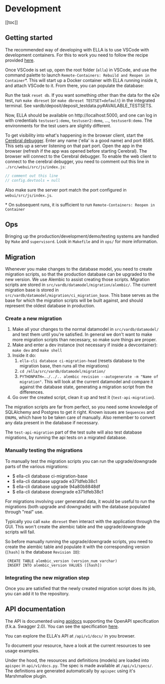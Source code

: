 # Development

[[toc]]

## Getting started

The recommended way of developing with ELLA is to use VSCode with development containers. For this to work you need to follow the recipe provided [here](https://code.visualstudio.com/docs/remote/containers).

Once VSCode is set up, open the root folder (`ella`) in VSCode, and use the command palette to launch `Remote-Containers: Rebuild and Reopen in Container`*. This will start up a Docker container with ELLA running inside it, and attach VSCode to it. From there, you can populate the database:

Run the task `reset db`.
If you want something other than the data for the e2e test, run `make dbreset` (or `make dbreset TESTSET=default`) in the integrated terminal. See vardb/deposit/deposit_testdata.py#AVAILABLE_TESTSETS.

Now, ELLA should be available on http://localhost:5000, and one can log in with credentials `testuser1:demo`, `testuser2:demo`, ..., `testuser8:demo`. The environments for the test users are slightly different.

To get visibility into what's happening in the browser client, start the [Cerebral debugger](https://cerebraljs.com/docs/introduction/devtools.html).
Enter any name ('ella' is a good name) and port 8585. This sets up a server listening on that part port.
Open the app in the browser (refresh if the app was opened before starting Cerebral). The browser will connect to the Cerebral debugger. To enable the web client to connect to the cerebral debugger, you need to comment out this line in `./src/webui/src/js/index.js`:

```javascript
// comment out this line
// config.devtools = null
```

Also make sure the server port match the port configured in `webui/src/js/index.js`.

\* On subsequent runs, it is sufficient to run `Remote-Containers: Reopen in Container`


## Ops

Bringing up the production/development/demo/testing systems are handled by `Make` and `supervisord`.
Look in `Makefile` and in  `ops/` for more information.


## Migration

Whenever you make changes to the database model, you need to create migration scripts, so that the production database can be upgraded to the new version. We use Alembic to assist creating those scripts. Migration scripts are stored in `src/vardb/datamodel/migration/alembic/`. The current migration base is stored in `src/vardb/datamodel/migration/ci_migration_base`. This base serves as the base for which the migration scripts will be built against, and should represent the oldest database in production.

### Create a new migration

1. Make all your changes to the normal datamodel in `src/vardb/datamodel/` and test them until you're satisfied.
   In general we don't want to make more migration scripts than necessary, so make sure things are proper.
1. Make and enter a dev instance (not necessary if inside a devcontainer): `make dev` and `make shell`
1. Inside it do:
    1. `ella-cli database ci-migration-head` (resets database to the migration base, then runs all the migrations)
    1. `cd /ella/src/vardb/datamodel/migration/`
    1. `PYTHONPATH=../../.. alembic revision --autogenerate -m "Name of migration"`. This will look at the current datamodel and compare it against the database state, generating a migration script from the differences.
1. Go over the created script, clean it up and test it (`test-api-migration`).

The migration scripts are far from perfect, so you need some knowledge of SQLAlchemy and Postgres to get it right.
Known issues are `Sequences` and `ENUM`s, which have to be taken care of manually. Also remember to convert any data present in the database if necessary.

The `test-api-migration` part of the test suite will also test database migrations, by running the api tests on a migrated database.

### Manually testing the migrations

To manually test the migration scripts you can run the upgrade/downgrade parts of the various migrations:
- $ ella-cli database ci-migration-base
- $ ella-cli database upgrade e371dfeb38c1
- $ ella-cli database upgrade 94a80b8848df
- $ ella-cli database downgrade e371dfeb38c1

For migrations involving user generated data, it would be useful to run the migrations (both upgrade and downgrade) with the database populated through "real" use.

Typically you call `make dbreset` then interact with the application through the GUI. This won't create the alembic table and the upgrade/downgrade scripts will fail.

So before manually running the upgrade/downgrade scripts, you need to create the alembic table and populate it with the corresponding version (`[hash]` is the database `Revision ID`):
```
 CREATE TABLE alembic_version (version_num varchar)
 INSERT INTO alembic_version VALUES ([hash])
```

### Integrating the new migration step

Once you are satisfied that the newly created migration script does its job, you can add it to the repository.


## API documentation

The API is documented using [apidocs](https://apispec.readthedocs.io/en/latest/) supporting the OpenAPI specification (f.k.a. Swagger 2.0).
You can see the specification [here](http://swagger.io/specification/).

You can explore the ELLA's API at `/api/v1/docs/` in you browser.

To document your resource, have a look at the current resources to see usage examples.

Under the hood, the resources and definitions (models) are loaded into `apispec` in `api/v1/docs.py`. The spec is made available at `/api/v1/specs/`.
The definitions are generated automatically by `apispec` using it's Marshmallow plugin.

